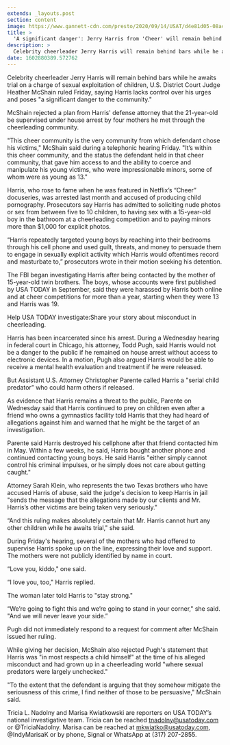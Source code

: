 ```yaml
--- 
extends: _layouts.post 
section: content 
image: https://www.gannett-cdn.com/presto/2020/09/14/USAT/d4e81d05-08ac-4e33-b9b5-be1337c282e7-GettyImages-1205222831.jpg?crop=1010,568,x22,y173&width=1010&height=568&format=pjpg&auto=webp 
title: > 
  'A significant danger': Jerry Harris from 'Cheer' will remain behind bars while awaiting trial on child pornography charge 
description: > 
  Celebrity cheerleader Jerry Harris will remain behind bars while he awaits trial on a charge of sexual exploitation of children, U.S. District Court Judge Heather McShain ruled Friday, saying Harris lacks control over his urges and poses "a significant danger to the community.""This cheer community is the very community from which defendant chose his victims," McShain said during a telephonic hearing Friday."It’s within this cheer community, and the status the defendant held in that cheer community, that gave him access to and the ability to coerce and manipulate his young victims, who were impressionable minors, some of whom were as young as 13."Harris, who rose to fame when he was featured in Netflix’s “Cheer” docuseries, was arrested last month and accused of producing child pornography.“And this ruling makes absolutely certain that Mr. Harris cannot hurt any other children while he awaits trial," she said. 
date: 1602880389.572762 
--- 
```

Celebrity cheerleader Jerry Harris will remain behind bars while he awaits trial on a charge of sexual exploitation of children, U.S. District Court Judge Heather McShain ruled Friday, saying Harris lacks control over his urges and poses "a significant danger to the community."

McShain rejected a plan from Harris' defense attorney that the 21-year-old be supervised under house arrest by four mothers he met through the cheerleading community.

"This cheer community is the very community from which defendant chose his victims," McShain said during a telephonic hearing Friday. "It’s within this cheer community, and the status the defendant held in that cheer community, that gave him access to and the ability to coerce and manipulate his young victims, who were impressionable minors, some of whom were as young as 13."

Harris, who rose to fame when he was featured in Netflix’s “Cheer” docuseries, was arrested last month and accused of producing child pornography. Prosecutors say Harris has admitted to soliciting nude photos or sex from between five to 10 children, to having sex with a 15-year-old boy in the bathroom at a cheerleading competition and to paying minors more than $1,000 for explicit photos.

“Harris repeatedly targeted young boys by reaching into their bedrooms through his cell phone and used guilt, threats, and money to persuade them to engage in sexually explicit activity which Harris would oftentimes record and masturbate to,” prosecutors wrote in their motion seeking his detention.

The FBI began investigating Harris after being contacted by the mother of 15-year-old twin brothers. The boys, whose accounts were first published by USA TODAY in September, said they were harassed by Harris both online and at cheer competitions for more than a year, starting when they were 13 and Harris was 19.

Help USA TODAY investigate:Share your story about misconduct in cheerleading.

Harris has been incarcerated since his arrest. During a Wednesday hearing in federal court in Chicago, his attorney, Todd Pugh, said Harris would not be a danger to the public if he remained on house arrest without access to electronic devices. In a motion, Pugh also argued Harris would be able to receive a mental health evaluation and treatment if he were released.

But Assistant U.S. Attorney Christopher Parente called Harris a "serial child predator” who could harm others if released.

As evidence that Harris remains a threat to the public, Parente on Wednesday said that Harris continued to prey on children even after a friend who owns a gymnastics facility told Harris that they had heard of allegations against him and warned that he might be the target of an investigation.

Parente said Harris destroyed his cellphone after that friend contacted him in May. Within a few weeks, he said, Harris bought another phone and continued contacting young boys. He said Harris "either simply cannot control his criminal impulses, or he simply does not care about getting caught."

Attorney Sarah Klein, who represents the two Texas brothers who have accused Harris of abuse, said the judge's decision to keep Harris in jail "sends the message that the allegations made by our clients and Mr. Harris’s other victims are being taken very seriously."

“And this ruling makes absolutely certain that Mr. Harris cannot hurt any other children while he awaits trial," she said.

During Friday's hearing, several of the mothers who had offered to supervise Harris spoke up on the line, expressing their love and support. The mothers were not publicly identified by name in court.

“Love you, kiddo," one said.

“I love you, too," Harris replied.

The woman later told Harris to "stay strong."

“We’re going to fight this and we’re going to stand in your corner," she said. "And we will never leave your side.”

Pugh did not immediately respond to a request for comment after McShain issued her ruling.

While giving her decision, McShain also rejected Pugh's statement that Harris was "in most respects a child himself" at the time of his alleged misconduct and had grown up in a cheerleading world "where sexual predators were largely unchecked."

"To the extent that the defendant is arguing that they somehow mitigate the seriousness of this crime, I find neither of those to be persuasive," McShain said.

Tricia L. Nadolny and Marisa Kwiatkowski are reporters on USA TODAY’s national investigative team. Tricia can be reached tnadolny@usatoday.com or @TriciaNadolny. Marisa can be reached at mkwiatko@usatoday.com, @IndyMarisaK or by phone, Signal or WhatsApp at (317) 207-2855.
